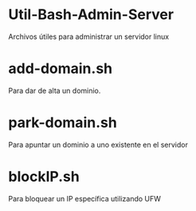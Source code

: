 # Util-Bash-Admin-Server
Archivos útiles para administrar un servidor linux

# add-domain.sh
Para dar de alta un dominio.
# park-domain.sh
Para apuntar un dominio a uno existente en el servidor
# blockIP.sh
Para bloquear un IP específica utilizando UFW
